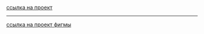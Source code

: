 [ссылка на проект](https://andre7061.github.io/portfolio/)
***
[ссылка на проект фигмы](https://www.figma.com/design/PavWVyIbK3MjrGIzUYbDW6/GoodLyfe?node-id=0-1&t=GqFB6hkfJVnFDUmg-0)

